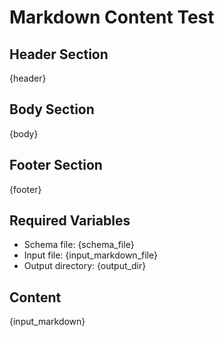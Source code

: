 # Markdown Content Test

## Header Section

{header}

## Body Section

{body}

## Footer Section

{footer}

## Required Variables

- Schema file: {schema_file}
- Input file: {input_markdown_file}
- Output directory: {output_dir}

## Content

{input_markdown}
